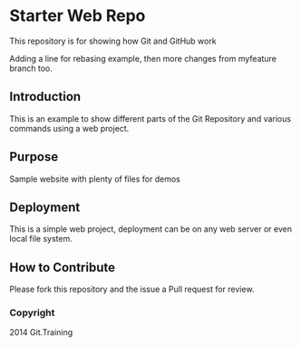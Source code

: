 # Starter Web Repo

This repository is for showing how Git and GitHub work

Adding a line for rebasing example, then more changes from myfeature branch too.

## Introduction

This is an example to show different parts of the Git Repository and various commands using a web project.

## Purpose

Sample website with plenty of files for demos

## Deployment

This is a simple web project, deployment can be on any web server or even local file system.

## How to Contribute

Please fork this repository and the issue a Pull request for review.

### Copyright

2014 Git.Training